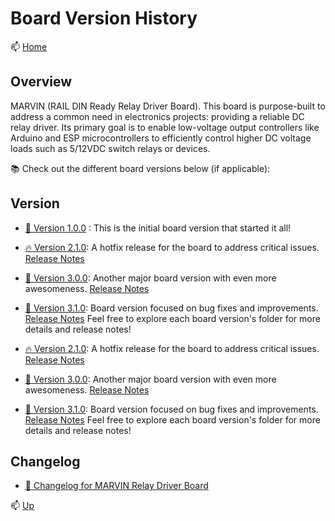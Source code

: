 # Board Version History



📫 [Home](https://github.com/seryalda)

## Overview

MARVIN (RAIL DIN Ready Relay Driver Board). This board is purpose-built to address a common need in electronics projects: providing a reliable DC relay driver. Its primary goal is to enable low-voltage output controllers like Arduino and ESP microcontrollers to efficiently control higher DC voltage loads such as 5/12VDC switch relays or devices.

📚 Check out the different board versions below (if applicable):

## Version
- [🚀 Version 1.0.0](./1.0.0) : This is the initial board version that started it all!



- [🔥 Version 2.1.0](./2.1.0): A hotfix release for the board to address critical issues. [Release Notes](./2.1.0/RELEASE.md)
- [🎉 Version 3.0.0](./3.0.0): Another major board version with even more awesomeness. [Release Notes](./3.0.0/RELEASE.md)
- [🐞 Version 3.1.0](./3.1.0): Board version focused on bug fixes and improvements. [Release Notes](./3.1.0/RELEASE.md)
Feel free to explore each board version's folder for more details and release notes!

- [🔥 Version 2.1.0](./2.1.0): A hotfix release for the board to address critical issues. [Release Notes](./2.1.0/RELEASE.md)
- [🎉 Version 3.0.0](./3.0.0): Another major board version with even more awesomeness. [Release Notes](./3.0.0/RELEASE.md)
- [🐞 Version 3.1.0](./3.1.0): Board version focused on bug fixes and improvements. [Release Notes](./3.1.0/RELEASE.md)
Feel free to explore each board version's folder for more details and release notes!



## Changelog
- [🚀 Changelog for MARVIN Relay Driver Board](./changelog.md)



📫 [Up](#board-version-history)

